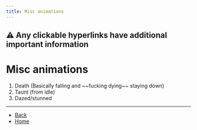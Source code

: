 ```yaml
---
title: Misc animations
---
```

## ⚠️ Any clickable hyperlinks have additional important information

# Misc animations

<ol>
  <li>Death (Basically falling and ~~fucking dying~~ staying down)</li> <!-- <a href="./misc/death"> </a> -->
  <li>Taunt (from idle)</li> <!-- <a href="./misc/taunt"> </a> -->
  <li>Dazed/stunned</li> <!-- <a href="./misc/stunned"> </a> -->
</ol>

---

- [Back](./sprites)
- [Home](../)
